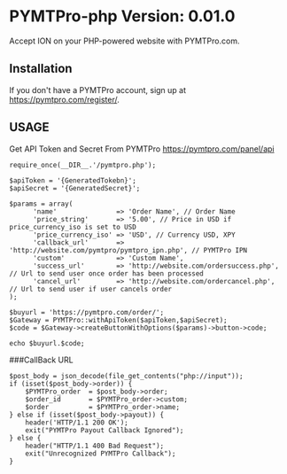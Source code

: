 PYMTPro-php Version: 0.01.0
================

Accept ION on your PHP-powered website with PYMTPro.com. 


Installation
-------

If you don't have a PYMTPro account, sign up at https://pymtpro.com/register/.

USAGE  
-------

Get API Token and Secret From PYMTPro  https://pymtpro.com/panel/api

```
require_once(__DIR__.'/pymtpro.php');

$apiToken = '{GeneratedTokebn}';
$apiSecret = '{GeneratedSecret}';

$params = array(
      'name'               => 'Order Name', // Order Name
      'price_string'       => '5.00', // Price in USD if price_currency_iso is set to USD
      'price_currency_iso' => 'USD', // Currency USD, XPY
      'callback_url'       => 'http://website.com/pymtpro/pymtpro_ipn.php', // PYMTPro IPN
      'custom'             => 'Custom Name',
      'success_url'        => 'http://website.com/ordersuccess.php', // Url to send user once order has been processed
      'cancel_url'         => 'http://website.com/ordercancel.php',  // Url to send user if user cancels order
);
 
$buyurl = 'https://pymtpro.com/order/';
$Gateway = PYMTPro::withApiToken($apiToken,$apiSecret);
$code = $Gateway->createButtonWithOptions($params)->button->code;

echo $buyurl.$code;
```
  
###CallBack URL
  
```
$post_body = json_decode(file_get_contents("php://input"));
if (isset($post_body->order)) {
    $PYMTPro_order  = $post_body->order;
    $order_id       = $PYMTPro_order->custom;
    $order          = $PYMTPro_order->name;
} else if (isset($post_body->payout)) {
    header('HTTP/1.1 200 OK');
    exit("PYMTPro Payout Callback Ignored");
} else {
    header("HTTP/1.1 400 Bad Request");
    exit("Unrecognized PYMTPro Callback");
}
```